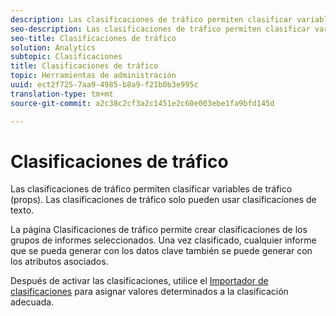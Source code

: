 ```yaml
---
description: Las clasificaciones de tráfico permiten clasificar variables de tráfico (props). Las clasificaciones de tráfico solo pueden usar clasificaciones de texto.
seo-description: Las clasificaciones de tráfico permiten clasificar variables de tráfico (props). Las clasificaciones de tráfico solo pueden usar clasificaciones de texto.
seo-title: Clasificaciones de tráfico
solution: Analytics
subtopic: Clasificaciones
title: Clasificaciones de tráfico
topic: Herramientas de administración
uuid: ect2f725-7aa9-4985-b8a9-f21b0b3e995c
translation-type: tm+mt
source-git-commit: a2c38c2cf3a2c1451e2c60e003ebe1fa9bfd145d

---
```



# Clasificaciones de tráfico

Las clasificaciones de tráfico permiten clasificar variables de tráfico (props). Las clasificaciones de tráfico solo pueden usar clasificaciones de texto.

La página Clasificaciones de tráfico permite crear clasificaciones de los grupos de informes seleccionados. Una vez clasificado, cualquier informe que se pueda generar con los datos clave también se puede generar con los atributos asociados.

Después de activar las clasificaciones, utilice el [Importador de clasificaciones](/help/components/c-classifications2/c-classifications-importer/c-working-with-saint.md) para asignar valores determinados a la clasificación adecuada.
